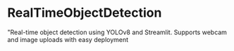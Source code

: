 # RealTimeObjectDetection
"Real-time object detection using YOLOv8 and Streamlit. Supports webcam and image uploads with easy deployment
